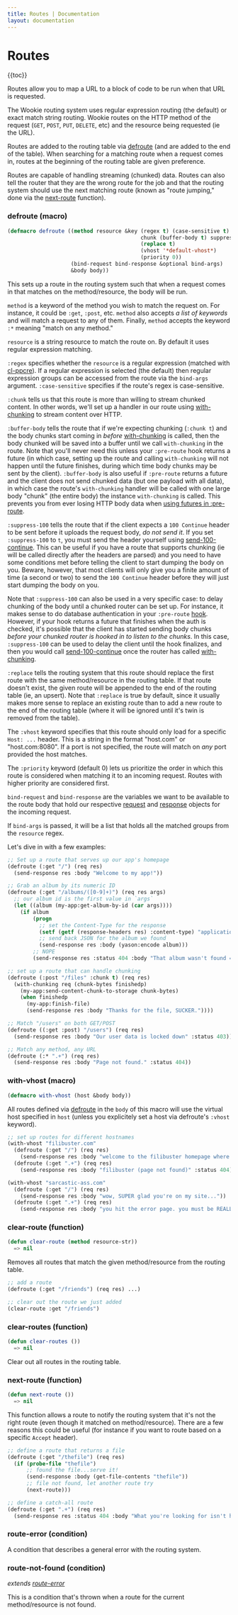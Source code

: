 ```yaml
---
title: Routes | Documentation
layout: documentation
---
```


Routes
======
{{toc}}

Routes allow you to map a URL to a block of code to be run when that URL is
requested.

The Wookie routing system uses regular expression routing (the default) or exact
match string routing. Wookie routes on the HTTP method of the request (`GET`,
`POST`, `PUT`, `DELETE`, etc) and the resource being requested (ie the URL).

Routes are added to the routing table via [defroute](#defroute) (and are added
to the end of the table). When searching for a matching route when a request
comes in, routes at the beginning of the routing table are given preference.

Routes are capable of handling streaming (chunked) data. Routes can also tell
the router that they are the wrong route for the job and that the routing
system should use the next matching route (known as "route jumping," done via
the [next-route](#next-route) function).

### defroute (macro)
```lisp
(defmacro defroute ((method resource &key (regex t) (case-sensitive t)
                                          chunk (buffer-body t) suppress-100
                                          (replace t)
                                          (vhost '*default-vhost*)
                                          (priority 0))
                    (bind-request bind-response &optional bind-args)
                    &body body))
```

This sets up a route in the routing system such that when a request comes in
that matches on the method/resource, the body will be run.

`method` is a keyword of the method you wish to match the request on. For
instance, it could be `:get`, `:post`, etc. `method` also accepts *a list of
keywords* and will match a request to any of them. Finally, `method` accepts
the keyword `:*` meaning "match on any method."

`resource` is a string resource to match the route on. By default it uses
regular expression matching.

`:regex` specifies whether the `resource` is a regular expression (matched with
[cl-ppcre](http://weitz.de/cl-ppcre/)). If a regular expression is selected
(the default) then regular expression groups can be accessed from the route via
the `bind-args` argument. `:case-sensitive` specifies if the route's regex is
case-sensitive.

`:chunk` tells us that this route is more than willing to stream chunked
content. In other words, we'll set up a handler in our route using [with-chunking](/docs/request-handling#with-chunking)
to stream content over HTTP.

`:buffer-body` tells the route that if we're expecting chunking (`:chunk t`)
and the body chunks start coming in *before* [with-chunking](/docs/request-handling#with-chunking)
is called, then the body chunked will be saved into a buffer until we call
`with-chunking` in the route. Note that you'll never need this unless your
`:pre-route` hook returns a future (in which case, setting up the route and
calling `with-chunking` will not happen until the future finishes, during which
time body chunks may be sent by the client). `:buffer-body` is also useful if
`:pre-route` returns a future and the client does not send chunked data (but one
payload with all data), in which case the route's `with-chunking` handler will
be called with one large body "chunk" (the entire body) the instance
`with-chunking` is called. This prevents you from ever losing HTTP body data
when [using futures in :pre-route](/docs/hooks#pre-route).

`:suppress-100` tells the route that if the client expects a `100 Continue`
header to be sent before it uploads the request body, *do not send it*. If you
set `:suppress-100` to `t`, you must send the header yourself using
[send-100-continue](/docs/request-handling#send-100-continue). This can be
useful if you have a route that supports chunking (ie will be called directly
after the headers are parsed) and you need to have some conditions met before
telling the client to start dumping the body on you. Beware, however, that most
clients will only give you a finite amount of time (a second or two) to send the
`100 Continue` header before they will just start dumping the body on you.

Note that `:suppress-100` can also be used in a very specific case: to delay
chunking of the body until a chunked router can be set up. For instance, it
makes sense to do database authentication in your `:pre-route` [hook](/docs/hooks#pre-route).
However, if your hook returns a future that finishes when the auth is checked,
it's possible that the client has started sending body chunks *before your
chunked router is hooked in to listen to the chunks*. In this case,
`:suppress-100` can be used to delay the client until the hook finalizes, and
then you would call [send-100-continue](/docs/request-handling#send-100-continue)
once the router has called [with-chunking](/docs/request-handling#with-chunking).

`:replace` tells the routing system that this route should replace the first 
route with the same method/resource in the routing table. If that route doesn't
exist, the given route will be appended to the end of the routing table (ie, an
upsert). Note that `:replace` is true by default, since it usually makes more
sense to replace an existing route than to add a new route to the end of the
routing table (where it will be ignored until it's twin is removed from the 
table).

The `:vhost` keyword specifies that this route should only load for a specific
`Host: ...` header. This is a string in the format "host.com" or
"host.com:8080". If a port is not specified, the route will match on *any* port
provided the host matches.

The `:priority` keyword (default 0) lets us prioritize the order in which this
route is considered when matching it to an incoming request. Routes with higher
priority are considered first.

`bind-request` and `bind-response` are the variables we want to be available to
the route body that hold our respective [request](/docs/request-handling#request)
and [response](/docs/request-handling#response) objects for the incoming
request.

If `bind-args` is passed, it will be a list that holds all the matched groups
from the `resource` regex.

Let's dive in with a few examples:

```lisp
;; Set up a route that serves up our app's homepage
(defroute (:get "/") (req res)
  (send-response res :body "Welcome to my app!"))

;; Grab an album by its numeric ID
(defroute (:get "/albums/([0-9]+)") (req res args)
  ;; our album id is the first value in `args`
  (let ((album (my-app:get-album-by-id (car args))))
    (if album
        (progn
          ;; set the Content-Type for the response
          (setf (getf (response-headers res) :content-type) "application/vnd.myapp.album+json")
          ;; send back JSON for the album we found
          (send-response res :body (yason:encode album)))
        ;; NOPE
        (send-response res :status 404 :body "That album wasn't found =["))))

;; set up a route that can handle chunking
(defroute (:post "/files" :chunk t) (req res)
  (with-chunking req (chunk-bytes finishedp)
    (my-app:send-content-chunk-to-storage chunk-bytes)
    (when finishedp
      (my-app:finish-file)
      (send-response res :body "Thanks for the file, SUCKER."))))

;; Match "/users" on both GET/POST
(defroute ((:get :post) "/users") (req res)
  (send-response res :body "Our user data is locked down" :status 403))

;; Match any method, any URL
(defroute (:* ".+") (req res)
  (send-response res :body "Page not found." :status 404))
```

### with-vhost (macro)
```lisp
(defmacro with-vhost (host &body body))
```

All routes defined via [defroute](#defroute) in the `body` of this macro will
use the virtual host specified in `host` (unless you explicitely set a host via
defroute's `:vhost` keyword).

```lisp
;; set up routes for different hostnames
(with-vhost "filibuster.com"
  (defroute (:get "/") (req res)
    (send-response res :body "welcome to the filibuster homepage where the text never ends and the fun never stops...in fact, i'd like to tell you a story abou..."))
  (defroute (:get ".+") (req res)
    (send-response res :body "filibuster (page not found)" :status 404)))

(with-vhost "sarcastic-ass.com"
  (defroute (:get "/") (req res)
    (send-response res :body "wow, SUPER glad you're on my site..."))
  (defroute (:get ".+") (req res)
    (send-response res :body "you hit the error page. you must be REALLY smart.")))
```

### clear-route (function)
```lisp
(defun clear-route (method resource-str))
  => nil
```

Removes all routes that match the given method/resource from the routing table.

```lisp
;; add a route
(defroute (:get "/friends") (req res) ...)

;; clear out the route we just added
(clear-route :get "/friends")
```

### clear-routes (function)
```lisp
(defun clear-routes ())
  => nil
```

Clear out all routes in the routing table.

### next-route (function)
```lisp
(defun next-route ())
  => nil
```

This function allows a route to notify the routing system that it's not the
right route (even though it matched on method/resource). There are a few
reasons this could be useful (for instance if you want to route based on a
specific `Accept` header).

```lisp
;; define a route that returns a file
(defroute (:get "/thefile") (req res)
  (if (probe-file "thefile")
      ;; found the file...serve it!
      (send-response :body (get-file-contents "thefile"))
      ;; file not found, let another route try
      (next-route)))

;; define a catch-all route
(defroute (:get ".+") (req res)
  (send-response res :status 404 :body "What you're looking for isn't here."))
```

### route-error (condition)
A condition that describes a general error with the routing system.

### route-not-found (condition)
_extends [route-error](#route-error)_

This is a condition that's thrown when a route for the current method/resource
is not found.

